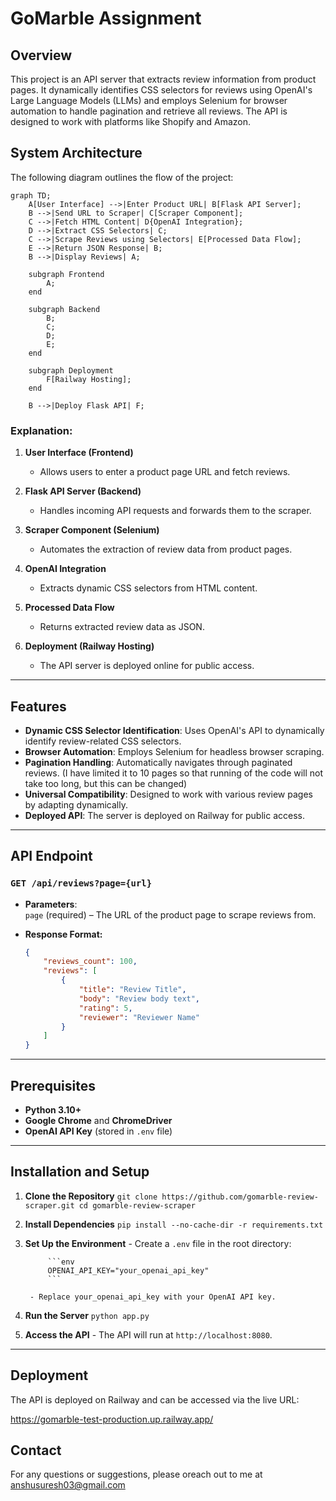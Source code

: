 # GoMarble Assignment

## Overview

This project is an API server that extracts review information from product pages. It dynamically identifies CSS selectors for reviews using OpenAI's Large Language Models (LLMs) and employs Selenium for browser automation to handle pagination and retrieve all reviews. The API is designed to work with platforms like Shopify and Amazon.

## System Architecture

The following diagram outlines the flow of the project:

```mermaid
graph TD;
    A[User Interface] -->|Enter Product URL| B[Flask API Server];
    B -->|Send URL to Scraper| C[Scraper Component];
    C -->|Fetch HTML Content| D{OpenAI Integration};
    D -->|Extract CSS Selectors| C;
    C -->|Scrape Reviews using Selectors| E[Processed Data Flow];
    E -->|Return JSON Response| B;
    B -->|Display Reviews| A;

    subgraph Frontend
        A;
    end

    subgraph Backend
        B;
        C;
        D;
        E;
    end

    subgraph Deployment
        F[Railway Hosting];
    end

    B -->|Deploy Flask API| F;
```
### Explanation:

1. **User Interface (Frontend)**
   - Allows users to enter a product page URL and fetch reviews.

2. **Flask API Server (Backend)**
   - Handles incoming API requests and forwards them to the scraper.

3. **Scraper Component (Selenium)**
   - Automates the extraction of review data from product pages.

4. **OpenAI Integration**
   - Extracts dynamic CSS selectors from HTML content.

5. **Processed Data Flow**
   - Returns extracted review data as JSON.

6. **Deployment (Railway Hosting)**
   - The API server is deployed online for public access.
---

## Features

- **Dynamic CSS Selector Identification**: Uses OpenAI's API to dynamically identify review-related CSS selectors.
- **Browser Automation**: Employs Selenium for headless browser scraping.
- **Pagination Handling**: Automatically navigates through paginated reviews. (I have limited it to 10 pages so that running of the code will not take too long, but this can be changed)
- **Universal Compatibility**: Designed to work with various review pages by adapting dynamically.
- **Deployed API**: The server is deployed on Railway for public access.

---

## API Endpoint

### `GET /api/reviews?page={url}`

- **Parameters**:  
    `page` (required) – The URL of the product page to scrape reviews from.

- **Response Format:**

    ```json
    {
        "reviews_count": 100,
        "reviews": [
            {
                "title": "Review Title",
                "body": "Review body text",
                "rating": 5,
                "reviewer": "Reviewer Name"
            }
        ]
    }
    ```

---

## Prerequisites

- **Python 3.10+**
- **Google Chrome** and **ChromeDriver**
- **OpenAI API Key** (stored in `.env` file)

---

## Installation and Setup

1. **Clone the Repository**
        ```
        git clone https://github.com/gomarble-review-scraper.git
        cd gomarble-review-scraper
        ```

2. **Install Dependencies**
        ```
        pip install --no-cache-dir -r requirements.txt
        ```

3. **Set Up the Environment**
        - Create a `.env` file in the root directory:

            ```env
            OPENAI_API_KEY="your_openai_api_key"
            ```

        - Replace your_openai_api_key with your OpenAI API key.

4. **Run the Server**
        ```
        python app.py
        ```

5. **Access the API**
        - The API will run at `http://localhost:8080`.

---

## Deployment

The API is deployed on Railway and can be accessed via the live URL:


https://gomarble-test-production.up.railway.app/



## Contact

For any questions or suggestions, please oreach out to me at anshusuresh03@gmail.com
